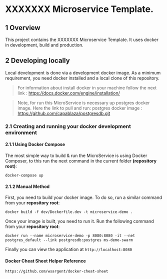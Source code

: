 
# XXXXXXX Microservice Template.

## 1 Overview
This project contains the XXXXXXX Microservice Template. It uses docker in development, build and production.

## 2 Developing locally 
Local development is done via a development docker image. As a minimum requirement, you need docker installed and a local clone of this repository.

> For information about install docker in your machine follow the next link :
> https://docs.docker.com/engine/installation/

> Note, for run this MicroService is necessary up postgres docker image. Here the link to pull and run:
> postgres docker image :  https://github.com/capablaza/postgresdb.git

### 2.1 Creating and running your docker development environment

#### 2.1.1 Using Docker Compose

The most simple way to build & run the MicroService is using Docker Composer, to this run the next command in the current folder **(repository root)**:

```docker-compose up```

#### 2.1.2 Manual Method

First, you need to build your docker image. To do so, run a similar command from your **repository root**:     

```docker build -f dev/Dockerfile.dev -t microservice-demo .```

Once your image is built, you need to run it. Run the following command from your **repository root**:  

```docker run --name microservice-demo -p 8080:8080 -it --net postgres_default --link postgresdb:postgres ms-demo-swarm```

Finally you can view the application at ```http://localhost:8080```  


#### Docker Cheat Sheet Helper Reference

```https://github.com/wsargent/docker-cheat-sheet```